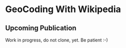 # GeoCoding With Wikipedia
## Upcoming Publication
Work in progress, do not clone, yet. Be patient :-)
